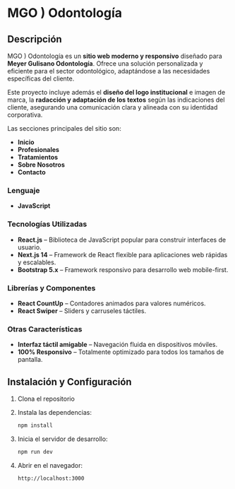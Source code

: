 
# MGO ) Odontología


## Descripción
MGO ) Odontología es un **sitio web moderno y responsivo** diseñado para **Meyer Gulisano Odontología**. Ofrece una solución personalizada y eficiente para el sector odontológico, adaptándose a las necesidades específicas del cliente.

Este proyecto incluye además el **diseño del logo institucional** e imagen de marca, la **radacción y adaptación de los textos** según las indicaciones del cliente, asegurando una comunicación clara y alineada con su identidad corporativa. 

Las secciones principales del sitio son:
- **Inicio**
- **Profesionales**
- **Tratamientos**
- **Sobre Nosotros**
- **Contacto**

### Lenguaje

- **JavaScript**

### Tecnologías Utilizadas

- **React.js** – Biblioteca de JavaScript popular para construir interfaces de usuario.
- **Next.js 14** – Framework de React flexible para aplicaciones web rápidas y escalables.
- **Bootstrap 5.x** – Framework responsivo para desarrollo web mobile-first.

### Librerías y Componentes
- **React CountUp** – Contadores animados para valores numéricos.
- **React Swiper** – Sliders y carruseles táctiles.

### Otras Características
- **Interfaz táctil amigable** – Navegación fluida en dispositivos móviles.
- **100% Responsivo** – Totalmente optimizado para todos los tamaños de pantalla.

## Instalación y Configuración

1. Clona el repositorio

2. Instala las dependencias:
   ```sh
   npm install
   ```
3. Inicia el servidor de desarrollo:
   ```sh
   npm run dev
   ```
4. Abrir en el navegador:
   ```sh
   http://localhost:3000
   ```
